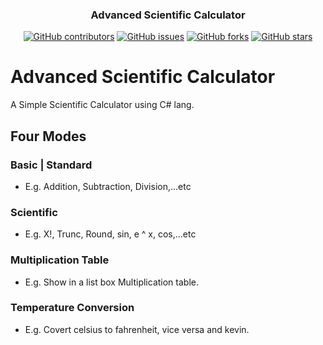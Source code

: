 <p align="center">
 

</p>
<h3 align="center"> Advanced Scientific Calculator</h3>
<div align="center">

[![GitHub contributors](https://img.shields.io/github/contributors/AmirHaytham/Advanced-Scientific-Calculator)](https://github.com/AmirHaytham/Advanced-Scientific-Calculator/contributors)
[![GitHub issues](https://img.shields.io/github/issues/AmirHaytham/Advanced-Scientific-Calculator)](https://github.com/AmirHaytham/Advanced-Scientific-Calculator/issues)
[![GitHub forks](https://img.shields.io/github/forks/AmirHaytham/Advanced-Scientific-Calculator)](https://github.com/AmirHaytham/Advanced-Scientific-Calculator/network)
[![GitHub stars](https://img.shields.io/github/stars/AmirHaytham/Advanced-Scientific-Calculator)](https://github.com/AmirHaytham/Advanced-Scientific-Calculator/stargazers)


</div>

# Advanced Scientific Calculator
A Simple Scientific Calculator using C# lang. 
## Four Modes
### Basic | Standard
* E.g. Addition, Subtraction, Division,…etc
### Scientific
* E.g. X!, Trunc, Round, sin, e ^ x, cos,…etc
### Multiplication Table
* E.g. Show in a list box Multiplication table.
### Temperature Conversion
* E.g. Covert celsius to fahrenheit, vice versa and kevin.
